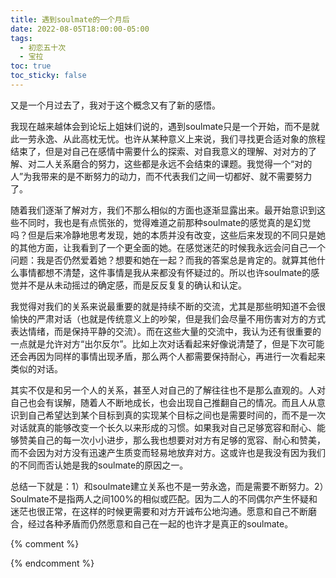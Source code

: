 ```yaml
---
title: 遇到soulmate的一个月后
date: 2022-08-05T18:00:00-05:00
tags:
  - 初恋五十次
  - 宝拉
toc: true
toc_sticky: false
---
```


又是一个月过去了，我对于这个概念又有了新的感悟。
<!--more-->

我现在越来越体会到论坛上姐妹们说的，遇到soulmate只是一个开始，而不是就此一劳永逸、从此高枕无忧。也许从某种意义上来说，我们寻找更合适对象的旅程结束了，但是对自己在感情中需要什么的探索、对自我意义的理解、对对方的了解、对二人关系磨合的努力，这些都是永远不会结束的课题。我觉得一个“对的人”为我带来的是不断努力的动力，而不代表我们之间一切都好、就不需要努力了。

随着我们逐渐了解对方，我们不那么相似的方面也逐渐显露出来。最开始意识到这些不同时，我也是有点慌张的，觉得难道之前那种soulmate的感觉真的是幻觉吗？但是后来冷静地思考发现，她的本质并没有改变，这些后来发现的不同只是她的其他方面，让我看到了一个更全面的她。在感觉迷茫的时候我永远会问自己一个问题：我是否仍然爱着她？想要和她在一起？而我的答案总是肯定的。就算其他什么事情都想不清楚，这件事情是我从来都没有怀疑过的。所以也许soulmate的感觉并不是从未动摇过的确定感，而是反反复复的确认和认定。

我觉得对我们的关系来说最重要的就是持续不断的交流，尤其是那些明知道不会很愉快的严肃对话（也就是传统意义上的吵架，但是我们会尽量不用伤害对方的方式表达情绪，而是保持平静的交流）。而在这些大量的交流中，我认为还有很重要的一点就是允许对方“出尔反尔”。比如上次对话看起来好像说清楚了，但是下次可能还会再因为同样的事情出现矛盾，那么两个人都需要保持耐心，再进行一次看起来类似的对话。

其实不仅是和另一个人的关系，甚至人对自己的了解往往也不是那么直观的。人对自己也会有误解，随着人不断地成长，也会出现自己推翻自己的情况。而且人从意识到自己希望达到某个目标到真的实现某个目标之间也是需要时间的，而不是一次对话就真的能够改变一个长久以来形成的习惯。如果我对自己足够宽容和耐心、能够赞美自己的每一次小小进步，那么我也想要对对方有足够的宽容、耐心和赞美，而不会因为对方没有迅速产生质变而轻易地放弃对方。这或许也是我没有因为我们的不同而否认她是我的soulmate的原因之一。

总结一下就是：1）和soulmate建立关系也不是一劳永逸，而是需要不断努力。2）Soulmate不是指两人之间100%的相似或匹配。因为二人的不同偶尔产生怀疑和迷茫也很正常，在这样的时候更需要和对方开诚布公地沟通。愿意和自己不断磨合，经过各种矛盾而仍然愿意和自己在一起的也许才是真正的soulmate。

{% comment %}

{% endcomment %}
